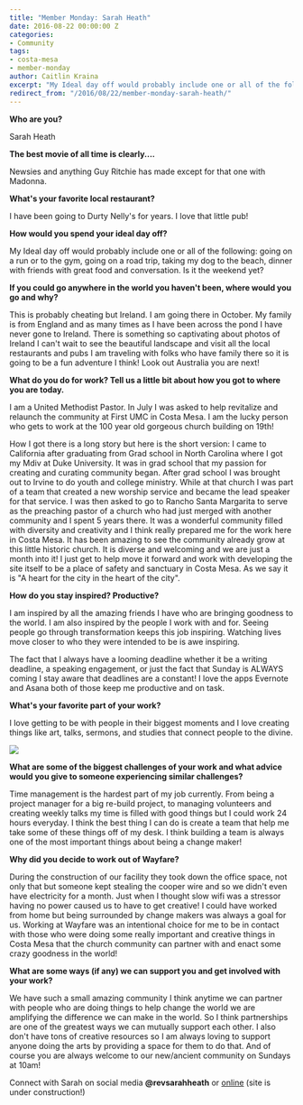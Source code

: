 ```yaml
---
title: "Member Monday: Sarah Heath"
date: 2016-08-22 00:00:00 Z
categories:
- Community
tags:
- costa-mesa
- member-monday
author: Caitlin Kraina
excerpt: "My Ideal day off would probably include one or all of the following: going on a run or to the gym, going on a road trip, taking my dog to the beach, dinner with friends with great food and conversation. Is it the weekend yet?"
redirect_from: "/2016/08/22/member-monday-sarah-heath/"
---
```


**Who are you?**

Sarah Heath

**The best movie of all time is clearly....**

Newsies and anything Guy Ritchie has made except for that one with Madonna.

**What's your favorite local restaurant?**

I have been going to Durty Nelly's for years. I love that little pub!

**How would you spend your ideal day off?**

My Ideal day off would probably include one or all of the following: going on a run or to the gym, going on a road trip, taking my dog to the beach, dinner with friends with great food and conversation. Is it the weekend yet?

**If you could go anywhere in the world you haven't been, where would you go and why?**

This is probably cheating but Ireland. I am going there in October. My family is from England and as many times as I have been across the pond I have never gone to Ireland. There is something so captivating about photos of Ireland I can't wait to see the beautiful landscape and visit all the local restaurants and pubs I am traveling with folks who have family there so it is going to be a fun adventure I think! Look out Australia you are next!

**What do you do for work? Tell us a little bit about how you got to where you are today.**

I am a United Methodist Pastor. In July I was asked to help revitalize and relaunch the community at First UMC in Costa Mesa. I am the lucky person who gets to work at the 100 year old gorgeous church building on 19th!

How I got there is a long story but here is the short version: I came to California after graduating from Grad school in North Carolina where I got my Mdiv at Duke University. It was in grad school that my passion for creating and curating community began. After grad school I was brought out to Irvine to do youth and college ministry. While at that church I was part of a team that created a new worship service and became the lead speaker for that service. I was then asked to go to Rancho Santa Margarita to serve as the preaching pastor of a church who had just merged with another community and I spent 5 years there. It was a wonderful community filled with diversity and creativity and I think really prepared me for the work here in Costa Mesa. It has been amazing to see the community already grow at this little historic church. It is diverse and welcoming and we are just a month into it! I just get to help move it forward and work with developing the site itself to be a place of safety and sanctuary in Costa Mesa. As we say it is "A heart for the city in the heart of the city".

**How do you stay inspired? Productive?**

I am inspired by all the amazing friends I have who are bringing goodness to the world. I am also inspired by the people I work with and for. Seeing people go through transformation keeps this job inspiring. Watching lives move closer to who they were intended to be is awe inspiring.

The fact that I always have a looming deadline whether it be a writing deadline, a speaking engagement, or just the fact that Sunday is ALWAYS coming I stay aware that deadlines are a constant! I love the apps Evernote and Asana both of those keep me productive and on task.

**What's your favorite part of your work?**

I love getting to be with people in their biggest moments and I love creating things like art, talks, sermons, and studies that connect people to the divine.

![](/content/images/2016/08/756ff61dc2bb-Sarah1-1.jpg)

**What are some of the biggest challenges of your work and what advice would you give to someone experiencing similar challenges?**

Time management is the hardest part of my job currently. From being a project manager for a big re-build project, to managing volunteers and creating weekly talks my time is filled with good things but I could work 24 hours everyday. I think the best thing I can do is create a team that help me take some of these things off of my desk. I think building a team is always one of the most important things about being a change maker!

**Why did you decide to work out of Wayfare?**

During the construction of our facility they took down the office space, not only that but someone kept stealing the cooper wire and so we didn't even have electricity for a month. Just when I thought slow wifi was a stressor having no power caused us to have to get creative! I could have worked from home but being surrounded by change makers was always a goal for us. Working at Wayfare was an intentional choice for me to be in contact with those who were doing some really important and creative things in Costa Mesa that the church community can partner with and enact some crazy goodness in the world!

**What are some ways (if any) we can support you and get involved with your work?**

We have such a small amazing community I think anytime we can partner with people who are doing things to help change the world we are amplifying the difference we can make in the world. So I think partnerships are one of the greatest ways we can mutually support each other. I also don't have tons of creative resources so I am always loving to support anyone doing the arts by providing a space for them to do that. And of course you are always welcome to our new/ancient community on Sundays at 10am!

Connect with Sarah on social media **@revsarahheath** or [online](http://fumccostamesa.org/) (site is under  construction!)
